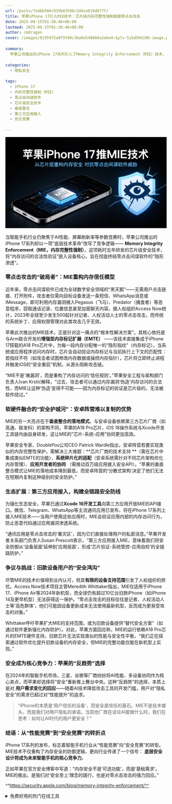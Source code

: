 ```yaml
---
url: /posts/7e4bb566c935b03596c2d4ce819d677f/
title: 苹果iPhone 17引入MIE技术：芯片级内存完整性强制抵御零点击攻击
date: 2025-09-15T01:30:46+08:00
lastmod: 2025-09-15T01:30:46+08:00
author: cmdragon
cover: /images/0155975a9f3f40c3ba6e548666a2ebe4~tplv-5jbd59dj06-image.png

summary:
  苹果公司推出的iPhone 17系列引入了Memory Integrity Enforcement（MIE）技术，通过芯片级内存完整性验证，有效对抗零点击间谍软件威胁。MIE技术依托与Arm联合开发的增强型内存标记扩展（EMTE），为内存分配唯一标记，确保访问合法性，防止恶意代码渗透。苹果的垂直整合模式使MIE在芯片、系统和应用层面高效协同，第三方应用如微信、Telegram等也已接入MIE。尽管技术先进，MIE仅支持新机型，旧款设备用户面临安全风险。苹果此举标志着智能手机行业从性能竞赛转向安全竞赛，底层安全设计成为核心竞争力。

categories:
  - 隐私安全

tags:
  - iPhone 17
  - 内存完整性强制（MIE）
  - 零点击间谍软件
  - 芯片级安全技术
  - 垂直整合
  - 第三方应用接入
  - 安全竞赛

---
```


![0155975a9f3f40c3ba6e548666a2ebe4~tplv-5jbd59dj06-image.png](/images/0155975a9f3f40c3ba6e548666a2ebe4~tplv-5jbd59dj06-image.png)

当智能手机行业仍聚焦于AI性能、屏幕刷新率等参数竞赛时，苹果公司推出的iPhone 17系列却以一项“底层技术革命”改写了竞争逻辑——
**Memory Integrity Enforcement（MIE，内存完整性强制）**，这项耗时五年研发的芯片级安全技术，将“内存访问的合法性验证”嵌入设备核心，旨在彻底终结零点击间谍软件的“隐形渗透”。

### **零点击攻击的“破局者”：MIE重构内存信任模型**

近年来，零点击间谍软件已成为全球数字安全领域的“黑天鹅”——无需用户点击链接、打开附件，攻击者仅需向目标设备发送一条短信、WhatsApp消息或iMessage，即可利用内存漏洞植入Pegasus（飞马）、Predator（捕食者）等恶意程序，窃取通话记录、位置信息甚至加密聊天内容。据人权组织Access
Now统计，2023年全球至少发生500起针对记者、人权活动人士的零点击攻击，而传统的系统补丁、应用权限管理对此类攻击几乎无效。

苹果此次推出的MIE技术，正是针对这一痛点的“根本性解决方案”。其核心依托是与Arm联合开发的**增强型内存标记扩展（EMTE）**
——该技术直接集成于iPhone 17搭载的A18
Pro芯片中，为每一段内存分配唯一的“隐形指纹”（内存标记）。当系统或应用程序访问内存时，芯片会自动验证内存标记与当前执行上下文的匹配性：若指纹不符（如攻击者试图修改内存数据或操控内存指针），芯片将立即终止进程并触发iOS的“安全重启”机制，从源头阻断攻击链。

“MIE不是‘堵漏洞’，而是重构了内存访问的‘信任规则’。”苹果安全工程与架构部门负责人Ivan
Krstić解释，“过去，攻击者可以通过内存漏洞‘伪造’内存访问的合法性，而MIE让这种‘伪造’变得不可能——因为内存标记的验证是芯片级的，无法被软件绕过。”

### **软硬件融合的“安全护城河”：安卓阵营难以复制的优势**

MIE的另一大亮点在于**垂直整合的落地模式**。与安卓设备依赖第三方芯片厂商（如高通、联发科）的架构不同，苹果的A18 Pro芯片、iOS
18操作系统与Xcode开发工具链均由自身研发，这让MIE的“芯片-系统-应用”协同更加高效。

苹果安全专家、DoubleYou公司CEO Patrick Wardle指出，安卓阵营若要实现类似的内存完整性保护，需解决三大难题：**芯片厂商的技术支持
**（需在芯片中集成类似EMTE的功能）、**系统碎片化的适配**（安卓系统需针对不同芯片架构优化内存管理）、**应用开发者的协同**
（需推动百万级应用接入安全API）。“苹果的垂直整合模式让MIE的落地成本降到最低，而安卓阵营的‘分散式架构’决定了他们无法在短期内复制这种级别的安全防护。”

### **生态扩展：第三方应用接入，构建全链路安全防线**

为强化生态安全，苹果已通过**Xcode 16开发工具**向第三方应用开放MIE的API接口。微信、Telegram、WhatsApp等主流通讯应用已宣布，将在iPhone
17系列上接入MIE技术——当用户使用这些应用时，MIE会验证应用内部的内存访问行为，防止恶意代码通过应用漏洞渗透系统。

“通讯应用是零点击攻击的‘重灾区’，因为它们直接处理用户的私密消息。”苹果开发者关系部门负责人Susan
Prescott表示，“第三方应用接入MIE，意味着我们将安全防御从‘设备层面’延伸到‘应用层面’，形成‘芯片验证-系统管控-应用自检’的全链路防护。”

### **争议与挑战：旧款设备用户的“安全鸿沟”**

尽管MIE的技术价值得到业内认可，但其**有限的设备支持范围**引发了人权组织的担忧。Access Now技术项目主管Meredith
Whittaker指出，MIE仅适用于iPhone 17、iPhone Air等2024年新机型，而全球仍有超过10亿台旧款iPhone（如iPhone
14及更早机型）无法获得这一保护。“零点击攻击的目标往往是记者、人权活动人士等‘高危群体’，他们可能因设备更新成本无法使用最新机型，反而成为更易受攻击的对象。”

Whittaker呼吁苹果扩大MIE的支持范围，或为旧款设备提供“替代安全方案”（如通过软件更新强化内存防护）。对此，苹果方面回应称，MIE的运行依赖A18
Pro芯片的EMTE硬件支持，旧款芯片无法实现类似的性能与安全性平衡，“我们正在探索通过软件优化提升旧款设备的内存安全，但MIE的完整功能仅能在新机型上实现。”

### **安全成为核心竞争力：苹果的“反趋势”选择**

在2024年的智能手机市场，三星、谷歌等厂商纷纷将AI性能、多设备协同作为核心卖点，而苹果却选择将“安全”重新推上舞台中央。这种“反趋势”的选择，本质上是对
**用户需求变化的回应**——随着AI技术降低攻击工具的开发门槛，用户对“隐私安全”的需求已超过对“性能提升”的追求。

> “iPhone的本质是‘用户信任的设备’，而安全是信任的基石。MIE不是技术噱头，而是我们对用户隐私的承诺。当其他厂商在谈论AI能做什么时，我们在思考：如何让AI时代的用户更安全？”

### **结语：从“性能竞赛”到“安全竞赛”的转折点**

iPhone 17系列的发布，标志着智能手机行业从“性能竞赛”向“安全竞赛”的转型。MIE技术不仅重构了内存安全的防御逻辑，更向行业传递了一个信号：
**底层安全设计将成为未来智能手机的核心竞争力**。

正如苹果在官方安全博客中写道：“内存安全不是‘可选功能’，而是‘基础需求’。MIE的推出，是我们对‘安全至上’理念的践行，也是对零点击攻击的强力回应。”

^^https://security.apple.com/blog/memory-integrity-enforcement/^^


<details>
<summary>免费好用的热门在线工具</summary>

- [歌词生成工具 - 应用商店 | By cmdragon](https://tools.cmdragon.cn/zh/apps/lyrics-generator)
- [网盘资源聚合搜索 - 应用商店 | By cmdragon](https://tools.cmdragon.cn/zh/apps/cloud-drive-search)
- [ASCII字符画生成器 - 应用商店 | By cmdragon](https://tools.cmdragon.cn/zh/apps/ascii-art-generator)
- [JSON Web Tokens 工具 - 应用商店 | By cmdragon](https://tools.cmdragon.cn/zh/apps/jwt-tool)
- [Bcrypt 密码工具 - 应用商店 | By cmdragon](https://tools.cmdragon.cn/zh/apps/bcrypt-tool)
- [GIF 合成器 - 应用商店 | By cmdragon](https://tools.cmdragon.cn/zh/apps/gif-composer)
- [GIF 分解器 - 应用商店 | By cmdragon](https://tools.cmdragon.cn/zh/apps/gif-decomposer)
- [文本隐写术 - 应用商店 | By cmdragon](https://tools.cmdragon.cn/zh/apps/text-steganography)
- [CMDragon 在线工具 - 高级AI工具箱与开发者套件 | 免费好用的在线工具](https://tools.cmdragon.cn/zh)
- [应用商店 - 发现1000+提升效率与开发的AI工具和实用程序 | 免费好用的在线工具](https://tools.cmdragon.cn/zh/apps?category=trending)
- [CMDragon 更新日志 - 最新更新、功能与改进 | 免费好用的在线工具](https://tools.cmdragon.cn/zh/changelog)
- [支持我们 - 成为赞助者 | 免费好用的在线工具](https://tools.cmdragon.cn/zh/sponsor)
- [AI文本生成图像 - 应用商店 | 免费好用的在线工具](https://tools.cmdragon.cn/zh/apps/text-to-image-ai)
- [临时邮箱 - 应用商店 | 免费好用的在线工具](https://tools.cmdragon.cn/zh/apps/temp-email)
- [二维码解析器 - 应用商店 | 免费好用的在线工具](https://tools.cmdragon.cn/zh/apps/qrcode-parser)
- [文本转思维导图 - 应用商店 | 免费好用的在线工具](https://tools.cmdragon.cn/zh/apps/text-to-mindmap)
- [正则表达式可视化工具 - 应用商店 | 免费好用的在线工具](https://tools.cmdragon.cn/zh/apps/regex-visualizer)
- [文件隐写工具 - 应用商店 | 免费好用的在线工具](https://tools.cmdragon.cn/zh/apps/steganography-tool)
- [IPTV 频道探索器 - 应用商店 | 免费好用的在线工具](https://tools.cmdragon.cn/zh/apps/iptv-explorer)
- [快传 - 应用商店 | 免费好用的在线工具](https://tools.cmdragon.cn/zh/apps/snapdrop)
- [随机抽奖工具 - 应用商店 | 免费好用的在线工具](https://tools.cmdragon.cn/zh/apps/lucky-draw)
- [动漫场景查找器 - 应用商店 | 免费好用的在线工具](https://tools.cmdragon.cn/zh/apps/anime-scene-finder)
- [时间工具箱 - 应用商店 | 免费好用的在线工具](https://tools.cmdragon.cn/zh/apps/time-toolkit)
- [网速测试 - 应用商店 | 免费好用的在线工具](https://tools.cmdragon.cn/zh/apps/speed-test)
- [AI 智能抠图工具 - 应用商店 | 免费好用的在线工具](https://tools.cmdragon.cn/zh/apps/background-remover)
- [背景替换工具 - 应用商店 | 免费好用的在线工具](https://tools.cmdragon.cn/zh/apps/background-replacer)
- [艺术二维码生成器 - 应用商店 | 免费好用的在线工具](https://tools.cmdragon.cn/zh/apps/artistic-qrcode)
- [Open Graph 元标签生成器 - 应用商店 | 免费好用的在线工具](https://tools.cmdragon.cn/zh/apps/open-graph-generator)
- [图像对比工具 - 应用商店 | 免费好用的在线工具](https://tools.cmdragon.cn/zh/apps/image-comparison)
- [图片压缩专业版 - 应用商店 | 免费好用的在线工具](https://tools.cmdragon.cn/zh/apps/image-compressor)
- [密码生成器 - 应用商店 | 免费好用的在线工具](https://tools.cmdragon.cn/zh/apps/password-generator)
- [SVG优化器 - 应用商店 | 免费好用的在线工具](https://tools.cmdragon.cn/zh/apps/svg-optimizer)
- [调色板生成器 - 应用商店 | 免费好用的在线工具](https://tools.cmdragon.cn/zh/apps/color-palette)
- [在线节拍器 - 应用商店 | 免费好用的在线工具](https://tools.cmdragon.cn/zh/apps/online-metronome)
- [IP归属地查询 - 应用商店 | 免费好用的在线工具](https://tools.cmdragon.cn/zh/apps/ip-geolocation)
- [CSS网格布局生成器 - 应用商店 | 免费好用的在线工具](https://tools.cmdragon.cn/zh/apps/css-grid-layout)
- [邮箱验证工具 - 应用商店 | 免费好用的在线工具](https://tools.cmdragon.cn/zh/apps/email-validator)
- [书法练习字帖 - 应用商店 | 免费好用的在线工具](https://tools.cmdragon.cn/zh/apps/calligraphy-practice)
- [金融计算器套件 - 应用商店 | 免费好用的在线工具](https://tools.cmdragon.cn/zh/apps/finance-calculator-suite)
- [中国亲戚关系计算器 - 应用商店 | 免费好用的在线工具](https://tools.cmdragon.cn/zh/apps/chinese-kinship-calculator)
- [Protocol Buffer 工具箱 - 应用商店 | 免费好用的在线工具](https://tools.cmdragon.cn/zh/apps/protobuf-toolkit)
- [IP归属地查询 - 应用商店 | 免费好用的在线工具](https://tools.cmdragon.cn/zh/apps/ip-geolocation)
- [图片无损放大 - 应用商店 | 免费好用的在线工具](https://tools.cmdragon.cn/zh/apps/image-upscaler)
- [文本比较工具 - 应用商店 | 免费好用的在线工具](https://tools.cmdragon.cn/zh/apps/text-compare)
- [IP批量查询工具 - 应用商店 | 免费好用的在线工具](https://tools.cmdragon.cn/zh/apps/ip-batch-lookup)
- [域名查询工具 - 应用商店 | 免费好用的在线工具](https://tools.cmdragon.cn/zh/apps/domain-finder)
- [DNS工具箱 - 应用商店 | 免费好用的在线工具](https://tools.cmdragon.cn/zh/apps/dns-toolkit)
- [网站图标生成器 - 应用商店 | 免费好用的在线工具](https://tools.cmdragon.cn/zh/apps/favicon-generator)
- [XML Sitemap](https://tools.cmdragon.cn/sitemap_index.xml)

</details>
